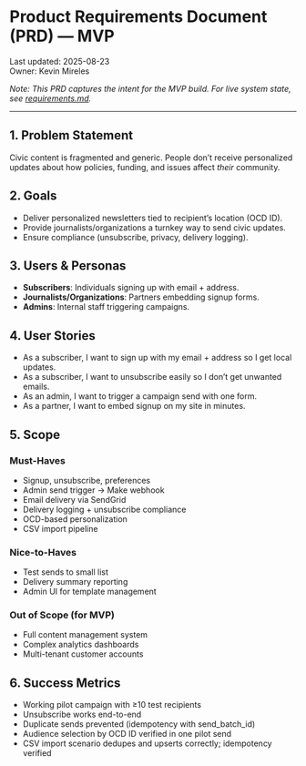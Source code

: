 # Product Requirements Document (PRD) — MVP
Last updated: 2025-08-23  
Owner: Kevin Mireles  

_Note: This PRD captures the intent for the MVP build. For live system state, see [requirements.md](./requirements.md)._

---

## 1. Problem Statement
Civic content is fragmented and generic. People don’t receive personalized updates about how policies, funding, and issues affect *their* community.

## 2. Goals
- Deliver personalized newsletters tied to recipient’s location (OCD ID).
- Provide journalists/organizations a turnkey way to send civic updates.
- Ensure compliance (unsubscribe, privacy, delivery logging).

## 3. Users & Personas
- **Subscribers**: Individuals signing up with email + address.  
- **Journalists/Organizations**: Partners embedding signup forms.  
- **Admins**: Internal staff triggering campaigns.  

## 4. User Stories
- As a subscriber, I want to sign up with my email + address so I get local updates.  
- As a subscriber, I want to unsubscribe easily so I don’t get unwanted emails.  
- As an admin, I want to trigger a campaign send with one form.  
- As a partner, I want to embed signup on my site in minutes.  

## 5. Scope

### Must-Haves
- Signup, unsubscribe, preferences  
- Admin send trigger → Make webhook  
- Email delivery via SendGrid  
- Delivery logging + unsubscribe compliance  
- OCD-based personalization  
- CSV import pipeline  

### Nice-to-Haves
- Test sends to small list  
- Delivery summary reporting  
- Admin UI for template management  

### Out of Scope (for MVP)
- Full content management system  
- Complex analytics dashboards  
- Multi-tenant customer accounts  

## 6. Success Metrics
- Working pilot campaign with ≥10 test recipients  
- Unsubscribe works end-to-end  
- Duplicate sends prevented (idempotency with send_batch_id)  
- Audience selection by OCD ID verified in one pilot send  
- CSV import scenario dedupes and upserts correctly; idempotency verified  
